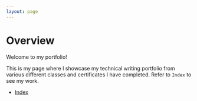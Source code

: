 ```yaml
---
layout: page
---
```


# Overview

Welcome to my portfolio!

This is my page where I showcase my technical writing portfolio from various different classes and certificates I have completed. Refer to `Index` to see my work.

* [Index](docs/index.md)
